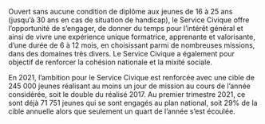 <p id="brief">
  Ouvert sans aucune condition de diplôme aux jeunes de 16 à 25 ans (jusqu’à 30 ans en cas de situation de handicap), le Service Civique offre l’opportunité de s’engager, de donner du temps pour l’intérêt général et ainsi de vivre une expérience unique formatrice, apprenante et valorisante, d’une durée de 6 à 12 mois, en choisissant parmi de nombreuses missions, dans des domaines très divers. Le Service Civique a également pour objectif de renforcer la cohésion nationale et la mixité sociale.
</p>
<p>
En 2021, l’ambition pour le Service Civique est renforcée avec une cible de 245 000 jeunes réalisant au moins un jour de mission au cours de l’année considérée, soit le double du réalisé 2017. Au premier trimestre 2021, ce sont déjà 71 751 jeunes qui se sont engagés au plan national, soit 29% de la cible annuelle alors que seulement un quart de l’année s’est écoulée.
</p>




